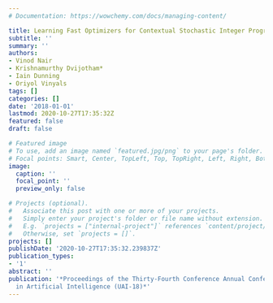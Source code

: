 ```yaml
---
# Documentation: https://wowchemy.com/docs/managing-content/

title: Learning Fast Optimizers for Contextual Stochastic Integer Programs
subtitle: ''
summary: ''
authors:
- Vinod Nair
- Krishnamurthy Dvijotham*
- Iain Dunning
- Oriyol Vinyals
tags: []
categories: []
date: '2018-01-01'
lastmod: 2020-10-27T17:35:32Z
featured: false
draft: false

# Featured image
# To use, add an image named `featured.jpg/png` to your page's folder.
# Focal points: Smart, Center, TopLeft, Top, TopRight, Left, Right, BottomLeft, Bottom, BottomRight.
image:
  caption: ''
  focal_point: ''
  preview_only: false

# Projects (optional).
#   Associate this post with one or more of your projects.
#   Simply enter your project's folder or file name without extension.
#   E.g. `projects = ["internal-project"]` references `content/project/deep-learning/index.md`.
#   Otherwise, set `projects = []`.
projects: []
publishDate: '2020-10-27T17:35:32.239837Z'
publication_types:
- '1'
abstract: ''
publication: '*Proceedings of the Thirty-Fourth Conference Annual Conference on Uncertainty
  in Artificial Intelligence (UAI-18)*'
---
```

